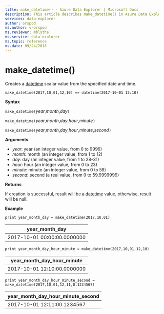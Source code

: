 ```yaml
---
title: make_datetime() - Azure Data Explorer | Microsoft Docs
description: This article describes make_datetime() in Azure Data Explorer.
services: data-explorer
author: orspod
ms.author: v-orspod
ms.reviewer: mblythe
ms.service: data-explorer
ms.topic: reference
ms.date: 09/24/2018
---
```

# make_datetime()

Creates a [datetime](./scalar-data-types/datetime.md) scalar value from the specified date and time.

```kusto
make_datetime(2017,10,01,12,10) == datetime(2017-10-01 12:10)
```

**Syntax**

`make_datetime(`*year*,*month*,*day*`)`

`make_datetime(`*year*,*month*,*day*,*hour*,*minute*`)`

`make_datetime(`*year*,*month*,*day*,*hour*,*minute*,*second*`)`

**Arguments**

* *year*: year (an integer value, from 0 to 9999)
* *month*: month (an integer value, from 1 to 12)
* *day*: day (an integer value, from 1 to 28-31)
* *hour*: hour (an integer value, from 0 to 23)
* *minute*: minute (an integer value, from 0 to 59)
* *second*: second (a real value, from 0 to 59.9999999)

**Returns**

If creation is successful, result will be a [datetime](./scalar-data-types/datetime.md) value, otherwise, result will be null.
 
**Example**

```kusto
print year_month_day = make_datetime(2017,10,01)
```

|year_month_day|
|---|
|2017-10-01 00:00:00.0000000|




```kusto
print year_month_day_hour_minute = make_datetime(2017,10,01,12,10)
```

|year_month_day_hour_minute|
|---|
|2017-10-01 12:10:00.0000000|




```kusto
print year_month_day_hour_minute_second = make_datetime(2017,10,01,12,11,0.1234567)
```

|year_month_day_hour_minute_second|
|---|
|2017-10-01 12:11:00.1234567|

